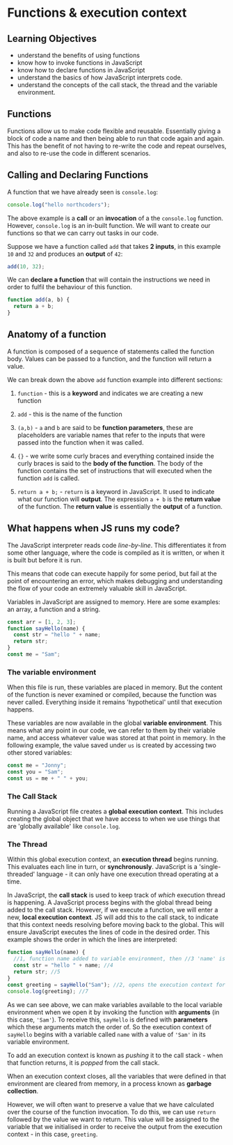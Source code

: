 # Functions & execution context

## Learning Objectives

- understand the benefits of using functions
- know how to invoke functions in JavaScript
- know how to declare functions in JavaScript
- understand the basics of how JavaScript interprets code.
- understand the concepts of the call stack, the thread and the variable environment.

## Functions

Functions allow us to make code flexible and reusable. Essentially giving a block of code a name and then being able to run that code again and again. This has the benefit of not having to re-write the code and repeat ourselves, and also to re-use the code in different scenarios.

## Calling and Declaring Functions

A function that we have already seen is `console.log`:

```js
console.log("hello northcoders");
```

The above example is a **call** or an **invocation** of a the `console.log` function.
However, `console.log` is an in-built function. We will want to create our functions so that we can carry out tasks in our code.

Suppose we have a function called `add` that takes **2 inputs**, in this example `10` and `32` and produces an **output** of `42`:

```js
add(10, 32);
```

We can **declare a function** that will contain the instructions we need in order to fulfil the behaviour of this function.

```js
function add(a, b) {
  return a + b;
}
```

## Anatomy of a function

A function is composed of a sequence of statements called the function body. Values can be passed to a function, and the function will return a value.

We can break down the above `add` function example into different sections:

1. `function` - this is a **keyword** and indicates we are creating a new function

2. `add` - this is the name of the function

3. `(a,b)` - `a` and `b` are said to be **function parameters**, these are placeholders are variable names that refer to the inputs that were passed into the function when it was called.

4. `{}` - we write some curly braces and everything contained inside the curly braces is said to the **body of the function**. The body of the function contains the set of instructions that will executed when the function `add` is called.

5. `return a + b;` - `return` is a keyword in JavaScript. It used to indicate what our function will **output**. The expression `a + b` is the **return value** of the function. The **return value** is essentially the **output** of a function.

## What happens when JS runs my code?

The JavaScript interpreter reads code _line-by-line_. This differentiates it from some other language, where the code is compiled as it is written, or when it is built but before it is run.

This means that code can execute happily for some period, but fail at the point of encountering an error, which makes debugging and understanding the flow of your code an extremely valuable skill in JavaScript.

Variables in JavaScript are assigned to memory. Here are some examples: an array, a function and a string.

```js
const arr = [1, 2, 3];
function sayHello(name) {
  const str = "hello " + name;
  return str;
}
const me = "Sam";
```

### The variable environment

When this file is run, these variables are placed in memory. But the content of the function is never examined or compiled, because the function was never called. Everything inside it remains 'hypothetical' until that execution happens.

These variables are now available in the global **variable environment**. This means what any point in our code, we can refer to them by their variable name, and access whatever value was stored at that point in memory. In the following example, the value saved under `us` is created by accessing two other stored variables:

```js
const me = "Jonny";
const you = "Sam";
const us = me + " " + you;
```

### The Call Stack

Running a JavaScript file creates a **global execution context**. This includes creating the global object that we have access to when we use things that are 'globally available' like `console.log`.

### The Thread

Within this global execution context, an **execution thread** begins running. This evaluates each line in turn, or **synchronously**. JavaScript is a 'single-threaded' language - it can only have one execution thread operating at a time.

In JavaScript, the **call stack** is used to keep track of _which_ execution thread is happening. A JavaScript process begins with the global thread being added to the call stack. However, if we execute a function, we will enter a new, **local execution context**. JS will add this to the call stack, to indicate that this context needs resolving before moving back to the global. This will ensure JavaScript executes the lines of code in the desired order. This example shows the order in which the lines are interpreted:

```js
function sayHello(name) {
  //1, function name added to variable environment, then //3 'name' is given value passed in as argument
  const str = "hello " + name; //4
  return str; //5
}
const greeting = sayHello("Sam"); //2, opens the execution context for 'sayHello', then //6 when 'greeting' is given the value returned from the local execution context.
console.log(greeting); //7
```

As we can see above, we can make variables available to the local variable environment when we open it by invoking the function with **arguments** (in this case, `'Sam'`). To receive this, `sayHello` is defined with **parameters** which these arguments match the order of. So the execution context of `sayHello` begins with a variable called `name` with a value of `'Sam'` in its variable environment.

To add an execution context is known as _pushing_ it to the call stack - when that function returns, it is _popped_ from the call stack.

When an execution context closes, all the variables that were defined in that environment are cleared from memory, in a process known as **garbage collection**.

However, we will often want to preserve a value that we have calculated over the course of the function invocation. To do this, we can use `return` followed by the value we want to return. This value will be assigned to the variable that we initialised in order to receive the output from the execution context - in this case, `greeting`.

